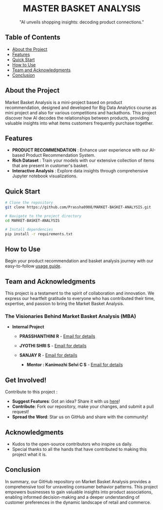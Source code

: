<div align="center">

# MASTER BASKET ANALYSIS


"AI unveils shopping insights: decoding product connections."

</div>

## Table of Contents 

- [About the Project](#about-the-project-)
- [Features](#features-)
- [Quick Start](#quick-start-)
- [How to Use](#how-to-use-)
- [Team and Acknowledgments](#team-and-acknowledgments-)
- [Conclusion](#conclusion-)


## About the Project 

Market Basket Analysis is a mini-project based on product recommendation, designed and developed for Big Data Analytics course as mini project and also for various competitions and hackathons.  This project discover how AI decodes the relationships between products, providing valuable insights into what items customers frequently purchase together.

## Features 

-  **PRODUCT RECOMMENDATION** : Enhance user experience with our AI-based Product Recommendation System.
-  **Rich Dataset** : Train your models with our extensive collection of items that are present in customer's basket.
-  **Interactive Analysis** : Explore data insights through comprehensive Jupyter notebook visualizations.


## Quick Start 

```bash
# Clone the repository
git clone https://github.com/Prassha0908/MARKET-BASKET-ANALYSIS.git

# Navigate to the project directory
cd MARKET-BASKET-ANALYSIS

# Install dependencies
pip install -r requirements.txt

```


## How to Use 

Begin your product recommendation and basket analysis journey with our easy-to-follow [usage guide](usage.md).

## Team and Acknowledgments

This project is a testament to the spirit of collaboration and innovation. We express our heartfelt gratitude to everyone who has contributed their time, expertise, and passion to bring the Market Basket Analysis.

### The Visionaries Behind Market Basket Analysis (MBA)

- **Internal Project**

  - **PRASSHANTHINI R** -  [Email for details](mailto:prasshanthinir.21aid@kongu.edu)
  - **JYOTHI SHRI S** - [Email for details](mailto:jyothishris.21aid@kongu.edu)
  - **SANJAY R** - [Email for details](mailto:sanjayr.21aid@kongu.edu)
    
    - **Mentor : Kanimozhi Selvi C S** - [Email for details](mailto:kanimozhi.cse@kongu.edu)
    


## Get Involved! 

Contribute to this project :

-  **Suggest Features**: Got an idea? Share it with us [here](https://github.com/Prassha0908/MARKET-BASKET-ANALYSIS/issues/new)!
-  **Contribute**: Fork our repository, make your changes, and submit a pull request!
-  **Spread the Word**: Star us on GitHub and share with the community!


## Acknowledgments 

- Kudos to the open-source contributors who inspire us daily.
- Special thanks to all the hands that have contributed to making this project what it is.

## Conclusion 
  In summary, our GitHub repository on Market Basket Analysis provides a comprehensive tool for unraveling consumer behavior patterns. This project empowers businesses to gain valuable insights into product associations, enabling informed decision-making and a deeper understanding of customer preferences in the dynamic landscape of retail and commerce.
